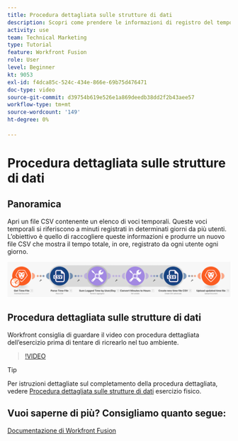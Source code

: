 ```yaml
---
title: Procedura dettagliata sulle strutture di dati
description: Scopri come prendere le informazioni di registro del tempo da un file, trasformarlo e produrre un nuovo file con i dati trasformati in [!DNL Adobe Workfront Fusion].
activity: use
team: Technical Marketing
type: Tutorial
feature: Workfront Fusion
role: User
level: Beginner
kt: 9053
exl-id: f4dca85c-524c-434e-866e-69b75d476471
doc-type: video
source-git-commit: d39754b619e526e1a869deedb38dd2f2b43aee57
workflow-type: tm+mt
source-wordcount: '149'
ht-degree: 0%

---
```


# Procedura dettagliata sulle strutture di dati

## Panoramica

Apri un file CSV contenente un elenco di voci temporali. Queste voci temporali si riferiscono a minuti registrati in determinati giorni da più utenti. L’obiettivo è quello di raccogliere queste informazioni e produrre un nuovo file CSV che mostra il tempo totale, in ore, registrato da ogni utente ogni giorno.

![Immagine di uno scenario Fusion](assets/data-structures-and-data-stores-1.png)

## Procedura dettagliata sulle strutture di dati

Workfront consiglia di guardare il video con procedura dettagliata dell’esercizio prima di tentare di ricrearlo nel tuo ambiente.

>[!VIDEO](https://video.tv.adobe.com/v/335294/?quality=12)

>[!TIP]
>
>Per istruzioni dettagliate sul completamento della procedura dettagliata, vedere [Procedura dettagliata sulle strutture di dati](https://experienceleague.adobe.com/docs/workfront-learn/tutorials-workfront/fusion/exercises/data-structures.html?lang=en) esercizio fisico.


## Vuoi saperne di più? Consigliamo quanto segue:

[Documentazione di Workfront Fusion](https://experienceleague.adobe.com/docs/workfront/using/adobe-workfront-fusion/workfront-fusion-2.html?lang=en)
